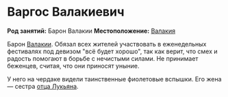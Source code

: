 # Варгос Валакиевич

**Род занятий:** Барон Валакии
**Местоположение:** [Валакия](../../locations/vallaki.md)

Барон [Валакии](../../locations/vallaki.md). Обязал всех жителей участвовать в еженедельных фестивалях под девизом "всё будет хорошо", так как верит, что смех и радость помогают в борьбе с нечистыми силами. Не принимает беженцев, считая, что они приносят уныние.

У него на чердаке видели таинственные фиолетовые вспышки. Его жена — сестра [отца Лукьяна](father-lucian.md).
